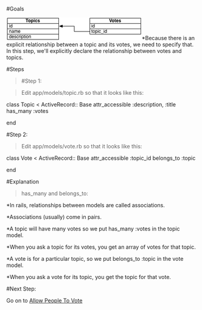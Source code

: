 #Goals


![topics_and_votes_table](img/topics_and_votes_table.png)*Because there is an explicit relationship between a topic and its
  votes, we need to specify that. In this step, we'll explicitly
  declare the relationship between votes and topics.

#Steps


>[]()#Step 1:


>Edit app/models/topic.rb so that it looks like this:

class 
Topic < 
ActiveRecord::
Base
  attr_accessible 
:description, 
:title
  has_many 
:votes

end

[]()#Step 2:


>Edit app/models/vote.rb so that it looks like this:

class 
Vote < 
ActiveRecord::
Base
  attr_accessible 
:topic_id
  belongs_to 
:topic

end

#Explanation


>has_many and 
belongs_to:


*In rails, relationships between models are called associations.


*Associations (usually) come in pairs.


*A topic will have many votes so we put 
has_many :votes in the
topic model.


*When you ask a topic for its votes, you get an array of votes
for that topic.


*A vote is for a particular topic, so we put 
belongs_to :topic
in the vote model.


*When you ask a vote for its topic, you get the topic for that
vote.

#Next Step:


Go on to 
[Allow People To Vote](allow_people_to_vote?back=hooking_up_votes_and_topics%23step2)